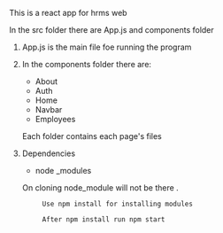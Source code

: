 This is a react app for hrms web

In the src folder there are App.js and components folder

1. App.js is the main file foe running the program
2. In the components folder there are:
      * About
      * Auth
      * Home
      * Navbar
      * Employees

    Each folder contains each page's files

3. Dependencies
   
   * node _modules

   On cloning node_module will not be there .

            Use npm install for installing modules

            After npm install run npm start